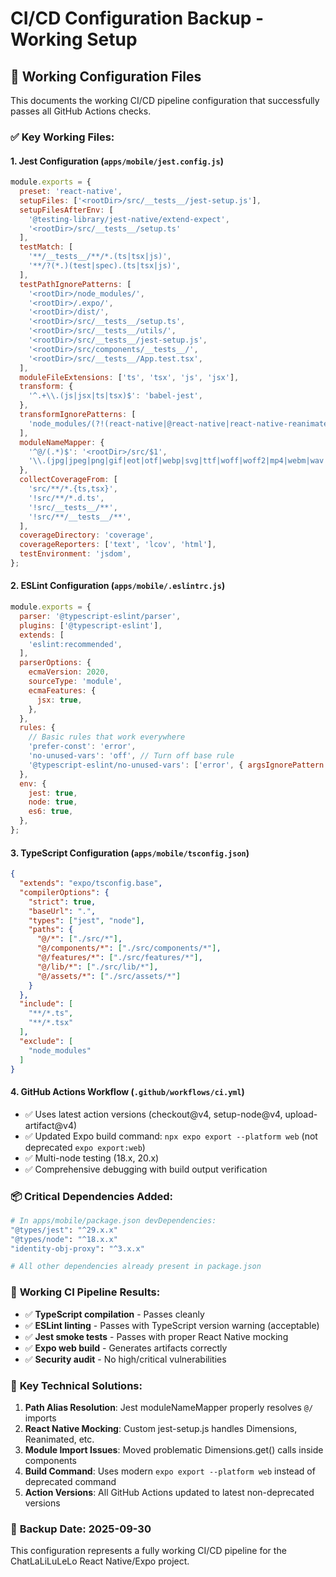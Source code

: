 # CI/CD Configuration Backup - Working Setup

## 📁 **Working Configuration Files**

This documents the working CI/CD pipeline configuration that successfully passes all GitHub Actions checks.

### ✅ **Key Working Files:**

#### **1. Jest Configuration (`apps/mobile/jest.config.js`)**
```javascript
module.exports = {
  preset: 'react-native',
  setupFiles: ['<rootDir>/src/__tests__/jest-setup.js'],
  setupFilesAfterEnv: [
    '@testing-library/jest-native/extend-expect',
    '<rootDir>/src/__tests__/setup.ts'
  ],
  testMatch: [
    '**/__tests__/**/*.(ts|tsx|js)',
    '**/?(*.)(test|spec).(ts|tsx|js)',
  ],
  testPathIgnorePatterns: [
    '<rootDir>/node_modules/',
    '<rootDir>/.expo/',
    '<rootDir>/dist/',
    '<rootDir>/src/__tests__/setup.ts',
    '<rootDir>/src/__tests__/utils/',
    '<rootDir>/src/__tests__/jest-setup.js',
    '<rootDir>/src/components/__tests__/',
    '<rootDir>/src/__tests__/App.test.tsx',
  ],
  moduleFileExtensions: ['ts', 'tsx', 'js', 'jsx'],
  transform: {
    '^.+\\.(js|jsx|ts|tsx)$': 'babel-jest',
  },
  transformIgnorePatterns: [
    'node_modules/(?!(react-native|@react-native|react-native-reanimated|react-native-gesture-handler|expo|@expo|react-native-vector-icons)/)'
  ],
  moduleNameMapper: {
    '^@/(.*)$': '<rootDir>/src/$1',
    '\\.(jpg|jpeg|png|gif|eot|otf|webp|svg|ttf|woff|woff2|mp4|webm|wav|mp3|m4a|aac|oga)$': 'identity-obj-proxy',
  },
  collectCoverageFrom: [
    'src/**/*.{ts,tsx}',
    '!src/**/*.d.ts',
    '!src/__tests__/**',
    '!src/**/__tests__/**',
  ],
  coverageDirectory: 'coverage',
  coverageReporters: ['text', 'lcov', 'html'],
  testEnvironment: 'jsdom',
};
```

#### **2. ESLint Configuration (`apps/mobile/.eslintrc.js`)**
```javascript
module.exports = {
  parser: '@typescript-eslint/parser',
  plugins: ['@typescript-eslint'],
  extends: [
    'eslint:recommended',
  ],
  parserOptions: {
    ecmaVersion: 2020,
    sourceType: 'module',
    ecmaFeatures: {
      jsx: true,
    },
  },
  rules: {
    // Basic rules that work everywhere
    'prefer-const': 'error',
    'no-unused-vars': 'off', // Turn off base rule
    '@typescript-eslint/no-unused-vars': ['error', { argsIgnorePattern: '^_' }],
  },
  env: {
    jest: true,
    node: true,
    es6: true,
  },
};
```

#### **3. TypeScript Configuration (`apps/mobile/tsconfig.json`)**
```json
{
  "extends": "expo/tsconfig.base",
  "compilerOptions": {
    "strict": true,
    "baseUrl": ".",
    "types": ["jest", "node"],
    "paths": {
      "@/*": ["./src/*"],
      "@/components/*": ["./src/components/*"],
      "@/features/*": ["./src/features/*"],
      "@/lib/*": ["./src/lib/*"],
      "@/assets/*": ["./src/assets/*"]
    }
  },
  "include": [
    "**/*.ts",
    "**/*.tsx"
  ],
  "exclude": [
    "node_modules"
  ]
}
```

#### **4. GitHub Actions Workflow (`.github/workflows/ci.yml`)**
- ✅ Uses latest action versions (checkout@v4, setup-node@v4, upload-artifact@v4)
- ✅ Updated Expo build command: `npx expo export --platform web` (not deprecated `expo export:web`)
- ✅ Multi-node testing (18.x, 20.x)
- ✅ Comprehensive debugging with build output verification

### 📦 **Critical Dependencies Added:**

```bash
# In apps/mobile/package.json devDependencies:
"@types/jest": "^29.x.x"
"@types/node": "^18.x.x" 
"identity-obj-proxy": "^3.x.x"

# All other dependencies already present in package.json
```

### 🎯 **Working CI Pipeline Results:**

- ✅ **TypeScript compilation** - Passes cleanly
- ✅ **ESLint linting** - Passes with TypeScript version warning (acceptable)
- ✅ **Jest smoke tests** - Passes with proper React Native mocking
- ✅ **Expo web build** - Generates artifacts correctly
- ✅ **Security audit** - No high/critical vulnerabilities

### 🔧 **Key Technical Solutions:**

1. **Path Alias Resolution**: Jest moduleNameMapper properly resolves `@/` imports
2. **React Native Mocking**: Custom jest-setup.js handles Dimensions, Reanimated, etc.
3. **Module Import Issues**: Moved problematic Dimensions.get() calls inside components
4. **Build Command**: Uses modern `expo export --platform web` instead of deprecated command
5. **Action Versions**: All GitHub Actions updated to latest non-deprecated versions

### 💾 **Backup Date:** 2025-09-30

This configuration represents a fully working CI/CD pipeline for the ChatLaLiLuLeLo React Native/Expo project.
